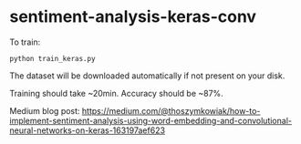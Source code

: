 # sentiment-analysis-keras-conv

To train:

```
python train_keras.py
```

The dataset will be downloaded automatically if not present on your disk.

Training should take ~20min. Accuracy should be ~87%.

Medium blog post: https://medium.com/@thoszymkowiak/how-to-implement-sentiment-analysis-using-word-embedding-and-convolutional-neural-networks-on-keras-163197aef623
